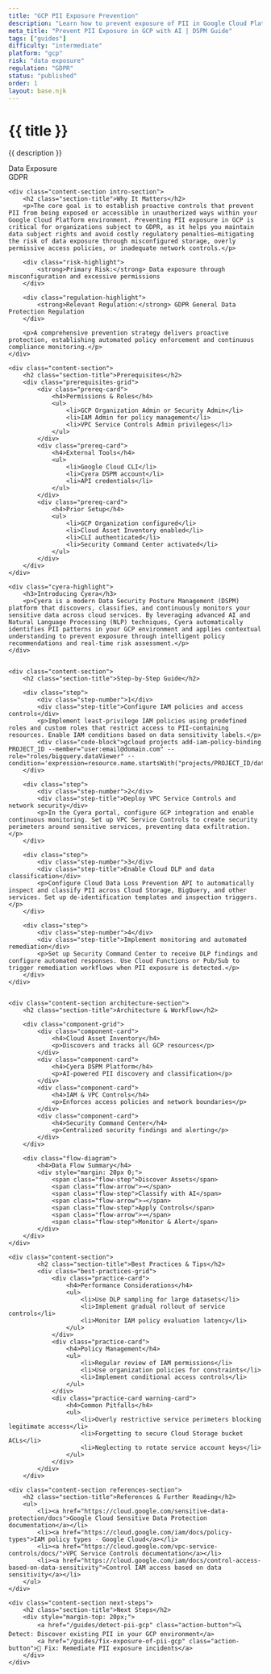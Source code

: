 ```yaml
---
title: "GCP PII Exposure Prevention"
description: "Learn how to prevent exposure of PII in Google Cloud Platform environments. Follow step-by-step guidance for GDPR compliance."
meta_title: "Prevent PII Exposure in GCP with AI | DSPM Guide"
tags: ["guides"]
difficulty: "intermediate"
platform: "gcp"
risk: "data exposure"
regulation: "GDPR"
status: "published"
order: 1
layout: base.njk
---
```


<div class="container">
    <div class="header">
        <h1>{{ title }}</h1>
        <p>{{ description }}</p>
        <div class="badge">Data Exposure</div>
        <div class="badge regulation">GDPR</div>
    </div>

    <div class="content-section intro-section">
        <h2 class="section-title">Why It Matters</h2>
        <p>The core goal is to establish proactive controls that prevent PII from being exposed or accessible in unauthorized ways within your Google Cloud Platform environment. Preventing PII exposure in GCP is critical for organizations subject to GDPR, as it helps you maintain data subject rights and avoid costly regulatory penalties—mitigating the risk of data exposure through misconfigured storage, overly permissive access policies, or inadequate network controls.</p>
        
        <div class="risk-highlight">
            <strong>Primary Risk:</strong> Data exposure through misconfiguration and excessive permissions
        </div>
        
        <div class="regulation-highlight">
            <strong>Relevant Regulation:</strong> GDPR General Data Protection Regulation
        </div>
        
        <p>A comprehensive prevention strategy delivers proactive protection, establishing automated policy enforcement and continuous compliance monitoring.</p>
    </div>

    <div class="content-section">
        <h2 class="section-title">Prerequisites</h2>
        <div class="prerequisites-grid">
            <div class="prereq-card">
                <h4>Permissions & Roles</h4>
                <ul>
                    <li>GCP Organization Admin or Security Admin</li>
                    <li>IAM Admin for policy management</li>
                    <li>VPC Service Controls Admin privileges</li>
                </ul>
            </div>
            <div class="prereq-card">
                <h4>External Tools</h4>
                <ul>
                    <li>Google Cloud CLI</li>
                    <li>Cyera DSPM account</li>
                    <li>API credentials</li>
                </ul>
            </div>
            <div class="prereq-card">
                <h4>Prior Setup</h4>
                <ul>
                    <li>GCP Organization configured</li>
                    <li>Cloud Asset Inventory enabled</li>
                    <li>CLI authenticated</li>
                    <li>Security Command Center activated</li>
                </ul>
            </div>
        </div>
    </div>
	
    <div class="cyera-highlight">
        <h3>Introducing Cyera</h3>
        <p>Cyera is a modern Data Security Posture Management (DSPM) platform that discovers, classifies, and continuously monitors your sensitive data across cloud services. By leveraging advanced AI and Natural Language Processing (NLP) techniques, Cyera automatically identifies PII patterns in your GCP environment and applies contextual understanding to prevent exposure through intelligent policy recommendations and real-time risk assessment.</p>
    </div>
	

    <div class="content-section">
        <h2 class="section-title">Step-by-Step Guide</h2>
        
        <div class="step">
            <div class="step-number">1</div>
            <div class="step-title">Configure IAM policies and access controls</div>
            <p>Implement least-privilege IAM policies using predefined roles and custom roles that restrict access to PII-containing resources. Enable IAM conditions based on data sensitivity labels.</p>
            <div class="code-block">gcloud projects add-iam-policy-binding PROJECT_ID --member="user:email@domain.com" --role="roles/bigquery.dataViewer" --condition='expression=resource.name.startsWith("projects/PROJECT_ID/datasets/non_sensitive")'</div>
        </div>

        <div class="step">
            <div class="step-number">2</div>
            <div class="step-title">Deploy VPC Service Controls and network security</div>
            <p>In the Cyera portal, configure GCP integration and enable continuous monitoring. Set up VPC Service Controls to create security perimeters around sensitive services, preventing data exfiltration.</p>
        </div>

        <div class="step">
            <div class="step-number">3</div>
            <div class="step-title">Enable Cloud DLP and data classification</div>
            <p>Configure Cloud Data Loss Prevention API to automatically inspect and classify PII across Cloud Storage, BigQuery, and other services. Set up de-identification templates and inspection triggers.</p>
        </div>

        <div class="step">
            <div class="step-number">4</div>
            <div class="step-title">Implement monitoring and automated remediation</div>
            <p>Set up Security Command Center to receive DLP findings and configure automated responses. Use Cloud Functions or Pub/Sub to trigger remediation workflows when PII exposure is detected.</p>
        </div>
    </div>


    <div class="content-section architecture-section">
        <h2 class="section-title">Architecture & Workflow</h2>
        
        <div class="component-grid">
            <div class="component-card">
                <h4>Cloud Asset Inventory</h4>
                <p>Discovers and tracks all GCP resources</p>
            </div>
            <div class="component-card">
                <h4>Cyera DSPM Platform</h4>
                <p>AI-powered PII discovery and classification</p>
            </div>
            <div class="component-card">
                <h4>IAM & VPC Controls</h4>
                <p>Enforces access policies and network boundaries</p>
            </div>
            <div class="component-card">
                <h4>Security Command Center</h4>
                <p>Centralized security findings and alerting</p>
            </div>
        </div>

        <div class="flow-diagram">
            <h4>Data Flow Summary</h4>
            <div style="margin: 20px 0;">
                <span class="flow-step">Discover Assets</span>
                <span class="flow-arrow">→</span>
                <span class="flow-step">Classify with AI</span>
                <span class="flow-arrow">→</span>
                <span class="flow-step">Apply Controls</span>
                <span class="flow-arrow">→</span>
                <span class="flow-step">Monitor & Alert</span>
            </div>
        </div>
    </div>

	<div class="content-section">
	        <h2 class="section-title">Best Practices & Tips</h2>
	        <div class="best-practices-grid">
	            <div class="practice-card">
	                <h4>Performance Considerations</h4>
	                <ul>
	                    <li>Use DLP sampling for large datasets</li>
	                    <li>Implement gradual rollout of service controls</li>
	                    <li>Monitor IAM policy evaluation latency</li>
	                </ul>
	            </div>
	            <div class="practice-card">
	                <h4>Policy Management</h4>
	                <ul>
	                    <li>Regular review of IAM permissions</li>
	                    <li>Use organization policies for constraints</li>
	                    <li>Implement conditional access controls</li>
	                </ul>
	            </div>
	            <div class="practice-card warning-card">
	                <h4>Common Pitfalls</h4>
	                <ul>
	                    <li>Overly restrictive service perimeters blocking legitimate access</li>
	                    <li>Forgetting to secure Cloud Storage bucket ACLs</li>
	                    <li>Neglecting to rotate service account keys</li>
	                </ul>
	            </div>
	        </div>
	    </div>

    <div class="content-section references-section">
        <h2 class="section-title">References & Further Reading</h2>
        <ul>
            <li><a href="https://cloud.google.com/sensitive-data-protection/docs">Google Cloud Sensitive Data Protection documentation</a></li>
            <li><a href="https://cloud.google.com/iam/docs/policy-types">IAM policy types - Google Cloud</a></li>
            <li><a href="https://cloud.google.com/vpc-service-controls/docs/">VPC Service Controls documentation</a></li>
            <li><a href="https://cloud.google.com/iam/docs/control-access-based-on-data-sensitivity">Control IAM access based on data sensitivity</a></li>
        </ul>
    </div>

    <div class="content-section next-steps">
        <h2 class="section-title">Next Steps</h2>
        <div style="margin-top: 20px;">
            <a href="/guides/detect-pii-gcp" class="action-button">🔍 Detect: Discover existing PII in your GCP environment</a>
            <a href="/guides/fix-exposure-of-pii-gcp" class="action-button">🔧 Fix: Remediate PII exposure incidents</a>
        </div>
    </div>
</div>
